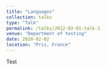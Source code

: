 ```yaml
---
title: "Languages"
collection: talks
type: "Talk"
permalink: /talks/2012-03-01-talk-1
venue: "Department of testing"
date: 2020-02-02
location: "Pris, France"
---
```


Test
